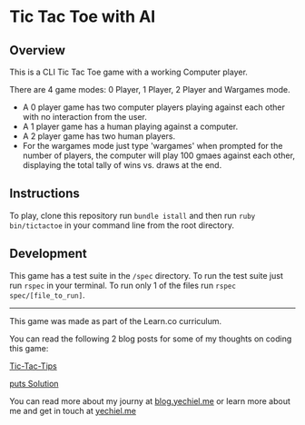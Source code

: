 # Tic Tac Toe with AI


## Overview

This is a CLI Tic Tac Toe game with a working Computer player.

There are 4 game modes: 0 Player, 1 Player, 2 Player and Wargames mode.

  - A 0 player game has two computer players playing against each other with no interaction from the user.
  - A 1 player game has a human playing against a computer.
  - A 2 player game has two human players.
  - For the wargames mode just type 'wargames' when prompted for the number of players, the computer will play 100 gmaes against each other, displaying the total tally of wins vs. draws at the end.

## Instructions

To play, clone this repository run `bundle istall` and then run `ruby bin/tictactoe` in your command line from the root directory.

## Development

This game has a test suite in the `/spec` directory. To run the test suite just run `rspec` in your terminal. To run only 1 of the files run `rspec spec/[file_to_run]`.

------------

This game was made as part of the Learn.co curriculum. 

You can read the following 2 blog posts for some of my thoughts on coding this game:

[Tic-Tac-Tips](https://blog.yechiel.me/tic-tac-tips-517d5c80f47d#.q4mkp2lbn)

[puts Solution](https://blog.yechiel.me/puts-solution-61f4eef49bc1#.gcy9ucr87)

You can read more about my journy at [blog.yechiel.me](https://blog.yechiel.me) or learn more about me and get in touch at [yechiel.me](http://yechiel.me)
